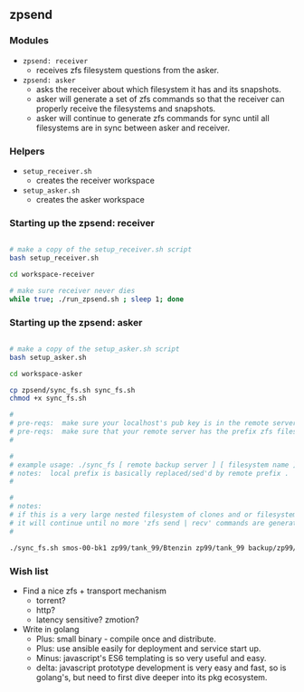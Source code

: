 ## zpsend 
### Modules
- `zpsend: receiver`
  - receives zfs filesystem questions from the asker.
- `zpsend: asker`
  - asks the receiver about which filesystem it has and its snapshots.  
  - asker will generate a set of zfs commands so that the receiver can properly receive the filesystems and snapshots.  
  - asker will continue to generate zfs commands for sync until all filesystems are in sync between asker and receiver.

### Helpers
- `setup_receiver.sh`
  - creates the receiver workspace
- `setup_asker.sh`
  - creates the asker workspace

### Starting up the zpsend: receiver

```bash

# make a copy of the setup_receiver.sh script
bash setup_receiver.sh

cd workspace-receiver

# make sure receiver never dies
while true; ./run_zpsend.sh ; sleep 1; done
```

### Starting up the zpsend: asker

```bash

# make a copy of the setup_asker.sh script
bash setup_asker.sh

cd workspace-asker

cp zpsend/sync_fs.sh sync_fs.sh
chmod +x sync_fs.sh

#
# pre-reqs:  make sure your localhost's pub key is in the remote server's authorized keys file
# pre-reqs:  make sure that your remote server has the prefix zfs filesystem created.  prefix filesystem will be the root under which the zfs receives will happen.
#

#
# example usage: ./sync_fs [ remote backup server ] [ filesystem name ] [ local prefix ] [ remote prefix ]
# notes:  local prefix is basically replaced/sed'd by remote prefix .
#

#
# notes:
# if this is a very large nested filesystem of clones and or filesystems underneath the parent filesystem, then put this in a while loop.
# it will continue until no more 'zfs send | recv' commands are generated, since all filesystems will be in sync at the remote location
#

./sync_fs.sh smos-00-bk1 zp99/tank_99/Btenzin zp99/tank_99 backup/zp99/tank_99

```

### Wish list
- Find a nice zfs + transport mechanism
  - torrent?
  - http?
  - latency sensitive?  zmotion?
- Write in golang
  - Plus:  small binary - compile once and distribute.
  - Plus:  use ansible easily for deployment and service start up.
  - Minus:  javascript's ES6 templating is so very useful and easy.
  - delta:  javascript prototype development is very easy and fast, so is golang's, but need to first dive deeper into its pkg ecosystem.
